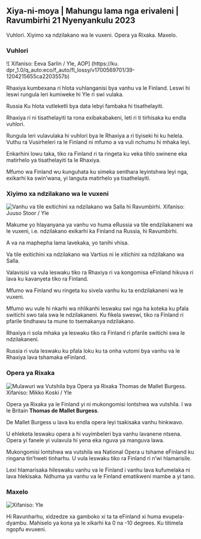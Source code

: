 ## Xiya-ni-moya \| Mahungu lama nga erivaleni \| Ravumbirhi 21 Nyenyankulu 2023

Vuhlori. Xiyimo xa ndzilakano wa le vuxeni. Opera ya Rixaka. Maxelo.

### Vuhlori

![ Xifaniso: Eeva Sarlin / Yle, AOP] (https://ku. dpr_1.0/q_auto:eco/f_auto/fl_lossy/v1700569701/39-1204215655ca2203557b)

Rhaxiya kumbexana ri hlota vuhlanganisi bya vanhu va le Finland. Leswi hi leswi rungula leri kumiweke hi Yle ri swi vulaka.

Russia Ku hlota vutleketli bya data lebyi fambaka hi tisathelayiti.

Rhaxiya ri ni tisathelayiti ta rona exibakabakeni, leti ri ti tirhisaka ku endla vuhlori.

Rungula leri vulavulaka hi vuhlori bya le Rhaxiya a ri tiyiseki hi ku helela. Vuthu ra Vusirheleri ra le Finland ni mfumo a va vuli nchumu hi mhaka leyi.

Enkarhini lowu taka, tiko ra Finland ri ta ringeta ku veka tihlo swinene eka matirhelo ya tisathelayiti ta le Rhaxiya.

Mfumo wa Finland wu kunguhata ku simeka senthara leyintshwa leyi nga, exikarhi ka swin’wana, yi languta matirhelo ya tisathelayiti.

### Xiyimo xa ndzilakano wa le vuxeni

![Vanhu va tile exitichini xa ndzilakano wa Salla hi Ravumbirhi. Xifaniso: Juuso Stoor / Yle](https://ku.q_auto:eco/f_auto/fl_lossy/v1700575368/39-1203513655b5b4d432e9)

Makume yo hlayanyana ya vanhu vo huma eRussia va tile endzilakaneni wa le vuxeni, i.e. ndzilakano exikarhi ka Finland na Russia, hi Ravumbirhi.

A va na maphepha lama lavekaka, yo tanihi vhisa.

Va tile exitichini xa ndzilakano wa Vartius ni le xitichini xa ndzilakano wa Salla.

Valavisisi va vula leswaku tiko ra Rhaxiya ri va kongomisa eFinland hikuva ri lava ku kavanyeta tiko ra Finland.

Mfumo wa Finland wu ringeta ku sivela vanhu ku ta endzilakaneni wa le vuxeni.

Mfumo wu vule hi nkarhi wa nhlikanhi leswaku swi nga ha koteka ku pfala switichi swo tala swa le ndzilakaneni. Ku fikela sweswi, tiko ra Finland ri pfarile tindhawu ta mune to tsemakanya ndzilakano.

Rhaxiya ri sola mhaka ya leswaku tiko ra Finland ri pfarile switichi swa le ndzilakaneni.

Russia ri vula leswaku ku pfala loku ku ta onha vutomi bya vanhu va le Rhaxiya lava tshamaka eFinland.

### Opera ya Rixaka

![Mulawuri wa Vutshila bya Opera ya Rixaka Thomas de Mallet Burgess. Xifaniso: Mikko Koski / Yle](https://ku.q_auto:eco/f_auto/fl_lossy/v1699350873/39-1196938654a091844d91)

Opera ya Rixaka ya le Finland yi ni mukongomisi lontshwa wa vutshila. I wa le Britain **Thomas de Mallet Burgess**.

De Mallet Burgess u lava ku endla opera leyi tsakisaka vanhu hinkwavo.

U ehleketa leswaku opera a hi vuyimbeleri bya vanhu lavanene ntsena. Opera yi fanele yi vulavula hi yena eka nguva ya manguva lawa.

Mukongomisi lontshwa wa vutshila wa National Opera u tshame eFinland ku ringana tin’hweti tinharhu. U vula leswaku tiko ra Finland ri n’wi hlamarisile.

Lexi hlamarisaka hileswaku vanhu va le Finland i vanhu lava kufumelaka ni lava hlekisaka. Ndhuma ya vanhu va le Finland ematikweni mambe a yi tano.

### Maxelo

![ Xifaniso: Yle](https://swifaniso.cdn.yle.fi/xifaniso/kulayicha/c_crop,h_1080,w_1919,x_0,y_0/ar_1.77777777777777777,c_fill,g_faces,h_675,w_1200/dpr_1.0/q_auto:eco/f_auto/fl_lossy/v1700579363/39-1204521655cc80468754)

Hi Ravunharhu, xidzedze xa gamboko xi ta ta eFinland xi huma evupela-dyambu. Mahiselo ya kona ya le xikarhi ka 0 na -10 degrees. Ku titimela ngopfu evuxeni.